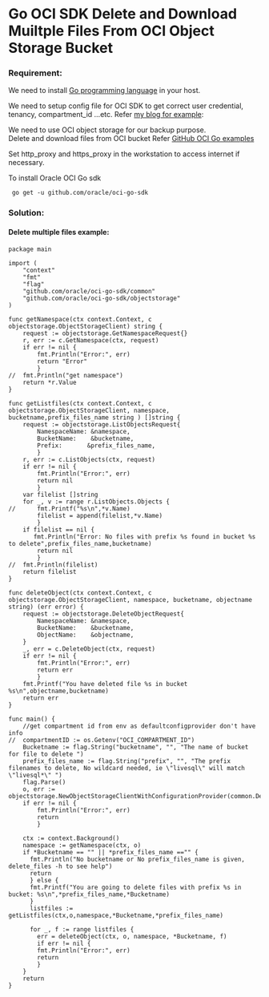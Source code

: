 # Go OCI SDK Delete and Download Muiltple Files From OCI Object Storage Bucket

###  Requirement:
We need to install [Go programming language](https://golang.org/dl/) in your host.

We need to setup config file for OCI SDK to get correct user credential, tenancy, compartment_id ...etc. Refer [my blog for example][1]:

We need to use OCI object storage for our backup purpose.  
Delete and download files from OCI bucket Refer [GitHub OCI Go examples](https://github.com/oracle/oci-go-sdk/tree/master/example)

Set http_proxy and https_proxy in the workstation to access internet if necessary.

To install Oracle OCI Go sdk
```
 go get -u github.com/oracle/oci-go-sdk
```
###  Solution:

####  Delete multiple files example:
```
package main

import (
	"context"
   	"fmt"
	"flag"
	"github.com/oracle/oci-go-sdk/common"
	"github.com/oracle/oci-go-sdk/objectstorage"
)

func getNamespace(ctx context.Context, c objectstorage.ObjectStorageClient) string {
	request := objectstorage.GetNamespaceRequest{}
	r, err := c.GetNamespace(ctx, request)
	if err != nil {
		fmt.Println("Error:", err)
		return "Error"
		} 
//	fmt.Println("get namespace")
	return *r.Value
}

func getListfiles(ctx context.Context, c objectstorage.ObjectStorageClient, namespace, bucketname,prefix_files_name string ) []string {
	request := objectstorage.ListObjectsRequest{
	    NamespaceName: &namespace,
		BucketName:    &bucketname,
		Prefix:       &prefix_files_name,
		}
	r, err := c.ListObjects(ctx, request)
	if err != nil {
		fmt.Println("Error:", err)
		return nil
		} 
	var filelist []string
	for _, v := range r.ListObjects.Objects {
//	    fmt.Printf("%s\n",*v.Name)
		filelist = append(filelist,*v.Name)
		}
	if filelist == nil {
	   fmt.Println("Error: No files with prefix %s found in bucket %s to delete",prefix_files_name,bucketname)
		return nil
		}
//	fmt.Println(filelist)
	return filelist
}

func deleteObject(ctx context.Context, c objectstorage.ObjectStorageClient, namespace, bucketname, objectname string) (err error) {
	request := objectstorage.DeleteObjectRequest{
		NamespaceName: &namespace,
		BucketName:    &bucketname,
		ObjectName:    &objectname,
	}
	_, err = c.DeleteObject(ctx, request)
	if err != nil {
		fmt.Println("Error:", err)
		return err
		} 
	fmt.Printf("You have deleted file %s in bucket %s\n",objectname,bucketname)
	return err
}

func main() {
    //get compartment id from env as defaultconfigprovider don't have info	
//	compartmentID := os.Getenv("OCI_COMPARTMENT_ID")
    Bucketname := flag.String("bucketname", "", "The name of bucket for file to delete ")
	prefix_files_name := flag.String("prefix", "", "The prefix filenames to delete, No wildcard needed, ie \"livesql\" will match \"livesql*\" ")
	flag.Parse()
	o, err := objectstorage.NewObjectStorageClientWithConfigurationProvider(common.DefaultConfigProvider())
	if err != nil {
		fmt.Println("Error:", err)
		return
		} 
	
	ctx := context.Background()
	namespace := getNamespace(ctx, o)
	if *Bucketname == "" || *prefix_files_name =="" { 
	  fmt.Println("No bucketname or No prefix_files_name is given, delete_files -h to see help")
	  return
	  } else {
	  fmt.Printf("You are going to delete files with prefix %s in bucket: %s\n",*prefix_files_name,*Bucketname)
	  }
	  listfiles := getListfiles(ctx,o,namespace,*Bucketname,*prefix_files_name)
    
	  for _, f := range listfiles {
	    err = deleteObject(ctx, o, namespace, *Bucketname, f)
	    if err != nil {
		fmt.Println("Error:", err)
		return
		} 
	}
	return
}
```
[1]: http://www.henryxieblogs.com/2018/10/prepare-config-file-for-python3-oci-sdk.html

